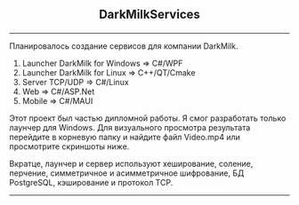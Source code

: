 ## <p align="center"> DarkMilkServices </p>
___
Планировалось создание сервисов для компании DarkMilk.
1. Launcher DarkMilk for Windows => C#/WPF
2. Launcher DarkMilk for Linux => C++/QT/Cmake
3. Server TCP/UDP => C#/Linux
4. Web => C#/ASP.Net
5. Mobile => C#/MAUI

Этот проект был частью дипломной работы. Я смог разработать только лаунчер для Windows. Для визуального просмотра результата перейдите в корневую папку и найдите файл Video.mp4 или просмотрите скриншоты ниже.

Вкратце, лаунчер и сервер используют хеширование, соление, перчение, симметричное и асимметричное шифрование, БД PostgreSQL, кэширование и протокол TCP.
___

